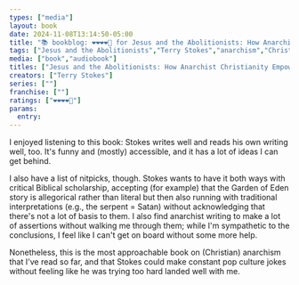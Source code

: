 ```yaml
---
types: ["media"]
layout: book
date: 2024-11-08T13:14:50-05:00
title: "📚 bookblog: ❤️❤️❤️❤️🖤 for Jesus and the Abolitionists: How Anarchist Christianity Empowers the People, by Terry Stokes"
tags: ["Jesus and the Abolitionists","Terry Stokes","anarchism","Christian anarchism"]
media: ["book","audiobook"]
titles: ["Jesus and the Abolitionists: How Anarchist Christianity Empowers the People"]
creators: ["Terry Stokes"]
series: [""]
franchise: [""]
ratings: ["❤️❤️❤️❤️🖤"]
params:
  entry:
---
```


I enjoyed listening to this book: Stokes writes well and reads his own writing well, too. It's funny and (mostly) accessible, and it has a lot of ideas I can get behind.

I also have a list of nitpicks, though. Stokes wants to have it both ways with critical Biblical scholarship, accepting (for example) that the Garden of Eden story is allegorical rather than literal but then also running with traditional interpretations (e.g., the serpent = Satan) without acknowledging that there's not a lot of basis to them. I also find anarchist writing to make a lot of assertions without walking me through them; while I'm sympathetic to the conclusions, I feel like I can't get on board without some more help.

Nonetheless, this is the most approachable book on (Christian) anarchism that I've read so far, and that Stokes could make constant pop culture jokes without feeling like he was trying too hard landed well with me.
